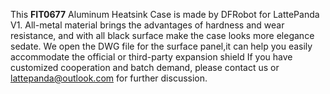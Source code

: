 This **FIT0677** Aluminum Heatsink Case is made by DFRobot for LattePanda V1. 
All-metal material brings the advantages of hardness and wear resistance, and with all black surface make the case looks more elegance sedate. 
We open the DWG file for the surface panel,it can help you easily accommodate the official or third-party expansion shield
If you have customized cooperation and batch demand, please contact us or lattepanda@outlook.com for further discussion.
